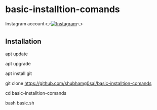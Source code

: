 # basic-installtion-comands

Instagram account
👉[![Instagram  ](https://img.shields.io/badge/INSTAGRAM-FOLLOW-red?style=for-the-badge&logo=instagram)](https://www.instagram.com/shubhamg0sai)👈

## Installation

apt update

apt upgrade

apt install git

git clone https://github.com/shubhamg0sai/basic-installtion-comands

cd basic-installtion-comands

bash basic.sh
